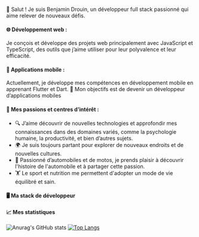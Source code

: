 👋 Salut ! Je suis Benjamin Drouin, un développeur full stack passionné qui aime relever de nouveaux défis.

#### 🌐 Développement web : 
Je conçois et développe des projets web principalement avec JavaScript et TypeScript, des outils que j’aime utiliser pour leur polyvalence et leur efficacité.

#### 📱 Applications mobile : 
Actuellement, je développe mes compétences en développement mobile en apprenant Flutter et Dart. 🎯 Mon objectifs est de devenir un développeur d’applications mobiles

#### 🎨 Mes passions et centres d’intérêt :

- 🔍 J’aime découvrir de nouvelles technologies et approfondir mes connaissances dans des domaines variés, comme la psychologie humaine, la productivité, et bien d’autres sujets.
- 🌍 Je suis toujours partant pour explorer de nouveaux endroits et de nouvelles cultures.
- 🚗 Passionné d’automobiles et de motos, je prends plaisir à découvrir l'histoire de l'automobile et à partager cette passion. 
- 🏋️ Le sport et nutrition me permettent d'adopter un mode de vie équilibré et sain.

#### 🖥️ Ma stack de développeur


#### 📈 Mes statistiques

![Anurag's GitHub stats](https://github-readme-stats.vercel.app/api?username=lddw&show_icons=true&theme=transparent)
[![Top Langs](https://github-readme-stats.vercel.app/api/top-langs/?username=lddw&layout=donut)](https://github.com/anuraghazra/github-readme-stats)
